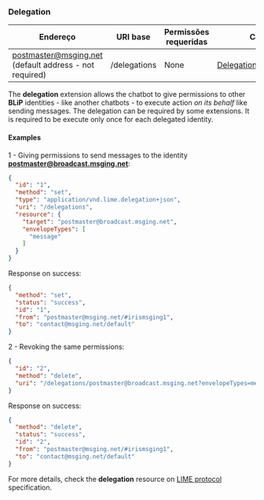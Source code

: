 ### Delegation
| Endereço              | URI base     | Permissões requeridas   | C#                 |
|-----------------------|--------------|-------------------------|--------------------|
| postmaster@msging.net (default address - not required) | /delegations | None | [DelegationExtension](https://github.com/takenet/blip-sdk-csharp/tree/master/src/Take.Blip.Client/ExtensionsDelegation/DelegationExtension.cs) |

The **delegation** extension allows the chatbot to give permissions to other **BLiP** identities - like another chatbots - to execute action *on its behalf* like sending messages. The delegation can be required by some extensions. It is required to be execute only once for each delegated identity.

#### Examples
1 - Giving permissions to send messages to the identity **postmaster@broadcast.msging.net**:
```json
{  
  "id": "1",
  "method": "set",
  "type": "application/vnd.lime.delegation+json",
  "uri": "/delegations",
  "resource": {  
    "target": "postmaster@broadcast.msging.net",
    "envelopeTypes": [  
      "message"
    ]
  }
}
```
Response on success:
```json
{
  "method": "set",
  "status": "success",
  "id": "1",
  "from": "postmaster@msging.net/#irismsging1",
  "to": "contact@msging.net/default"
}
```

2 - Revoking the same permissions:
```json
{  
  "id": "2",
  "method": "delete",
  "uri": "/delegations/postmaster@broadcast.msging.net?envelopeTypes=message"
}
```
Response on success:
```json
{
  "method": "delete",
  "status": "success",
  "id": "2",
  "from": "postmaster@msging.net/#irismsging1",
  "to": "contact@msging.net/default"
}
```
For more details, check the **delegation** resource on [LIME protocol](http://limeprotocol.org/resources.html#delegation) specification.
